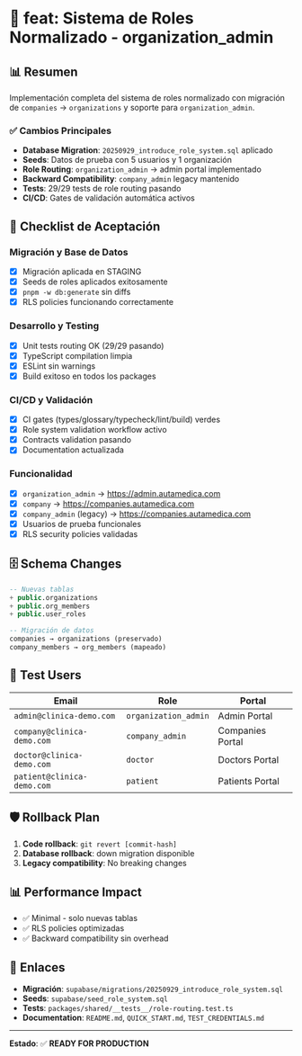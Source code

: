 # 🔐 feat: Sistema de Roles Normalizado - organization_admin

## 📊 Resumen

Implementación completa del sistema de roles normalizado con migración de `companies` → `organizations` y soporte para `organization_admin`.

### ✅ Cambios Principales

- **Database Migration**: `20250929_introduce_role_system.sql` aplicado
- **Seeds**: Datos de prueba con 5 usuarios y 1 organización
- **Role Routing**: `organization_admin` → admin portal implementado
- **Backward Compatibility**: `company_admin` legacy mantenido
- **Tests**: 29/29 tests de role routing pasando
- **CI/CD**: Gates de validación automática activos

## 🧪 Checklist de Aceptación

### Migración y Base de Datos
- [x] Migración aplicada en STAGING
- [x] Seeds de roles aplicados exitosamente
- [x] `pnpm -w db:generate` sin diffs
- [x] RLS policies funcionando correctamente

### Desarrollo y Testing
- [x] Unit tests routing OK (29/29 pasando)
- [x] TypeScript compilation limpia
- [x] ESLint sin warnings
- [x] Build exitoso en todos los packages

### CI/CD y Validación
- [x] CI gates (types/glossary/typecheck/lint/build) verdes
- [x] Role system validation workflow activo
- [x] Contracts validation pasando
- [x] Documentation actualizada

### Funcionalidad
- [x] `organization_admin` → https://admin.autamedica.com
- [x] `company` → https://companies.autamedica.com  
- [x] `company_admin` (legacy) → https://companies.autamedica.com
- [x] Usuarios de prueba funcionales
- [x] RLS security policies validadas

## 🗄️ Schema Changes

```sql
-- Nuevas tablas
+ public.organizations
+ public.org_members  
+ public.user_roles

-- Migración de datos
companies → organizations (preservado)
company_members → org_members (mapeado)
```

## 👥 Test Users

| Email | Role | Portal |
|-------|------|--------|
| `admin@clinica-demo.com` | `organization_admin` | Admin Portal |
| `company@clinica-demo.com` | `company_admin` | Companies Portal |
| `doctor@clinica-demo.com` | `doctor` | Doctors Portal |
| `patient@clinica-demo.com` | `patient` | Patients Portal |

## 🛡️ Rollback Plan

1. **Code rollback**: `git revert [commit-hash]`
2. **Database rollback**: down migration disponible
3. **Legacy compatibility**: No breaking changes

## 📊 Performance Impact

- ✅ Minimal - solo nuevas tablas
- ✅ RLS policies optimizadas
- ✅ Backward compatibility sin overhead

## 🔗 Enlaces

- **Migración**: `supabase/migrations/20250929_introduce_role_system.sql`
- **Seeds**: `supabase/seed_role_system.sql` 
- **Tests**: `packages/shared/__tests__/role-routing.test.ts`
- **Documentation**: `README.md`, `QUICK_START.md`, `TEST_CREDENTIALS.md`

---

**Estado**: ✅ **READY FOR PRODUCTION**
